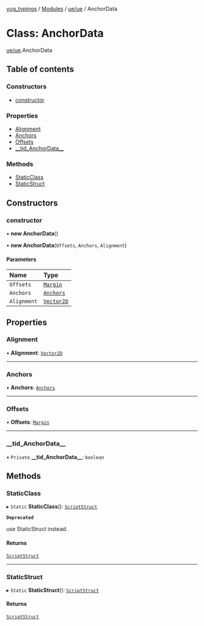 [yug_typings](../README.md) / [Modules](../modules.md) / [ue/ue](../modules/ue_ue.md) / AnchorData

# Class: AnchorData

[ue/ue](../modules/ue_ue.md).AnchorData

## Table of contents

### Constructors

- [constructor](ue_ue.AnchorData.md#constructor)

### Properties

- [Alignment](ue_ue.AnchorData.md#alignment)
- [Anchors](ue_ue.AnchorData.md#anchors)
- [Offsets](ue_ue.AnchorData.md#offsets)
- [\_\_tid\_AnchorData\_\_](ue_ue.AnchorData.md#__tid_anchordata__)

### Methods

- [StaticClass](ue_ue.AnchorData.md#staticclass)
- [StaticStruct](ue_ue.AnchorData.md#staticstruct)

## Constructors

### constructor

• **new AnchorData**()

• **new AnchorData**(`Offsets`, `Anchors`, `Alignment`)

#### Parameters

| Name | Type |
| :------ | :------ |
| `Offsets` | [`Margin`](ue_ue.Margin.md) |
| `Anchors` | [`Anchors`](ue_ue.Anchors.md) |
| `Alignment` | [`Vector2D`](ue_ue_s.Vector2D.md) |

## Properties

### Alignment

• **Alignment**: [`Vector2D`](ue_ue_s.Vector2D.md)

___

### Anchors

• **Anchors**: [`Anchors`](ue_ue.Anchors.md)

___

### Offsets

• **Offsets**: [`Margin`](ue_ue.Margin.md)

___

### \_\_tid\_AnchorData\_\_

• `Private` **\_\_tid\_AnchorData\_\_**: `boolean`

## Methods

### StaticClass

▸ `Static` **StaticClass**(): [`ScriptStruct`](ue_ue.ScriptStruct.md)

**`Deprecated`**

use StaticStruct instead.

#### Returns

[`ScriptStruct`](ue_ue.ScriptStruct.md)

___

### StaticStruct

▸ `Static` **StaticStruct**(): [`ScriptStruct`](ue_ue.ScriptStruct.md)

#### Returns

[`ScriptStruct`](ue_ue.ScriptStruct.md)
